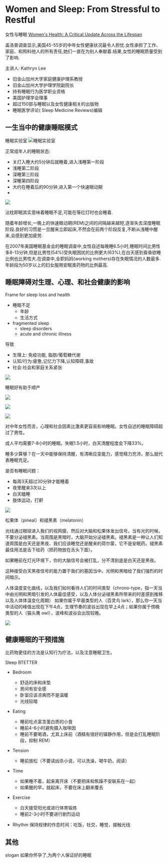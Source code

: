 # Women and Sleep: From Stressful to Restful
女性与睡眠
[Women's Health: A Critical Update Across the Lifespan](http://www.uctv.tv/womens-health-mini-med/)

盖洛普调查显示,美国45-55岁的中年女性健康状况最令人担忧.女性承担了工作、家庭、和照料他人的所有责任,她们一直在为别人奉献着.结果,女性的睡眠质量受到了影响.

主讲人: Kathryn Lee

- 旧金山加州大学家庭健康护理系教授
- 旧金山加州大学护理学院副院长
- 持有睡眠行为医学职业资格
- 美国护理学会理事
- 超过150部与睡眠以及女性健康相关的出版物
- 睡眠医学评论( Sleep Medicine Reviews)编辑

## 一生当中的健康睡眠模式

睡眠实验室
![睡眠实验室](http://static01.nyt.com/images/2013/11/19/us/jp-SLEEP/jp-SLEEP-articleLarge.jpg)

正常成年人的睡眠状态:

- 关灯入睡大约5分钟后就睡着,进入浅睡第一阶段
- 浅睡第二阶段
- 深睡第三阶段
- 深睡第四阶段
- 大约在睡着后的90分钟,进入第一个快速眼动期
- 

![](/Users/ennolin/Pictures/TipicalAdultSleep.png)

沾枕即眠其实意味着睡眠不足,可能在等红灯时也会睡着.

随着年龄增长,一晚上的快速眼动期(REM)之间的间隔越来越短,逐渐失去深度睡眠阶段.良好的习惯是一旦醒来立即起床,不然会在前两个阶段反复,不断从浅睡中醒来,会感到更加疲劳.

在2007年美国睡眠基金会的睡眠调查中,女性自述每晚睡6.5小时,睡眠时间比男性多8-13分钟,但是比男性(54%)受失眠困扰的比例更大(63%),在白天感到昏昏欲睡比例也比男性大.在调查中,全职妈妈(working mothers)存在失眠情况的人数最多. 年龄段为50岁以上的妇女服用安眠类药物的比例最高.


## 睡眠障碍对生理、心理、和社会健康的影响

Frame for sleep loss and health

- 睡眠不足
	+ 年龄
	+ 生活方式
- fragmented sleep
	+ sleep disorders
	+ acute and chronic illness

导致

- 生理上: 免疫功能, 脂肪/葡萄糖代谢
- 认知/行为:疲惫,记忆力下降,认知障碍,事故
- 社会:社会和家庭关系紧张

![](/Users/ennolin/Pictures/FrameworkForSleepLoss.png)

睡眠好有助于顺产

![](/Users/ennolin/Pictures/Sleep&Pregnancy.png)



![](/Users/ennolin/Pictures/SleepLoss.png)

![](/Users/ennolin/Pictures/PredictingSleepComplaints.png)

对中年女性而言，心理和社会因素比激素更容易影响睡眠。女性自述的睡眠障碍超过了男性。

成人平均需要7-8小时的睡眠。失眠1.5小时，白天清醒程度会下降33%。

睡多少算够？在一天中能够保持清醒，有清晰应变能力，感觉精力充沛，那么就代表睡眠充足。

是否有睡眠问题：
- 每周3天超过30分钟才能睡着
- 夜里醒来3次以上
- 白天瞌睡
- 肢体运动，打鼾

![](/Users/ennolin/Pictures/sleepproblem.png)

松果体（pineal）和褪黑素（melatonin）

光线通过眼球进入我们的视网膜，然后对大脑和松果体发出信号。当有光的时候，不要分泌褪黑素。当周围是黑暗时，大脑开始分泌褪黑素。褪黑素是一种让人们知道周围是白天还是黑夜、我们应该睡觉还是醒来的荷尔蒙，它不是安眠药。褪黑素最佳用法是舌下给药（把药物放在舌头下面）。

如果睡前在灯光环境下，你的大脑信号会被打乱，分不清到底是白天还是黑夜。

这种接受白天黑夜信号的能力置于我们的基因当中。光明和黑暗给了我们强烈的时间暗示。

人体温度变化曲线，以及我们如何看待人们的时间类型（chrono-type，指一天当中由光明和黑暗引发的人体最佳感受，以及人体分泌褪黑素所带来的时差感到推移以及人体体温变化周期）
如果你属于早晨类型的人（百灵鸟 lark），那么你一天当中活动的峰值出现在下午4点，生理节奏的波谷出现在早上4点；如果你属于傍晚类型的人（猫头鹰 owl），波峰和波谷会出现较晚。

![](/Users/ennolin/Pictures/chrone-type.png)

## 健康睡眠的干预措施

比药物更佳的方法是认知行为疗法，以及注意睡眠卫生。

Sleep BTETTER

- Bedroom

	+ 舒适的床和床垫
	+ 房间有安全感
	+ 卧室应该凉爽而不是温暖
	+ 光线较暗

- Eating
	+ 睡前吃点富含蛋白质的小食
	+ 睡前4-6小时避免摄入咖啡因
	+ 睡前不要喝酒，尤其上床前（酒精有很好的镇静作用，但是会打乱睡眠阶段，抑制 REM）

- Tension
	+ 睡前放松（不要读凶杀小说，可以洗澡，喝牛奶，阅读）

- Time
	+ 如果睡不着，起来离开床（不要把床和焦躁不安联系在一起）
	+ 如果醒的早，就起床，不要在床上翻来覆去

- Exercise
	+ 白天接受阳光或进行体育锻炼
	+ 睡前2-3小时不要进行剧烈运动

- Rhythm
	保持规律的作息时间：吃饭，社交，睡觉，接触光线


## 其他

slogan
如果你怀孕了,为两个人保证好的睡眠
